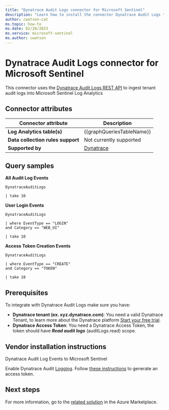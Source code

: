 ```yaml
---
title: "Dynatrace Audit Logs connector for Microsoft Sentinel"
description: "Learn how to install the connector Dynatrace Audit Logs to connect your data source to Microsoft Sentinel."
author: cwatson-cat
ms.topic: how-to
ms.date: 02/28/2023
ms.service: microsoft-sentinel
ms.author: cwatson
---
```


# Dynatrace Audit Logs connector for Microsoft Sentinel

This connector uses the [Dynatrace Audit Logs REST API](https://www.dynatrace.com/support/help/dynatrace-api/environment-api/audit-logs) to ingest tenant audit logs into Microsoft Sentinel Log Analytics

## Connector attributes

| Connector attribute | Description |
| --- | --- |
| **Log Analytics table(s)** | {{graphQueriesTableName}}<br/> |
| **Data collection rules support** | Not currently supported |
| **Supported by** | [Dynatrace](https://www.dynatrace.com/services-support/) |

## Query samples

**All Audit Log Events**
   ```kusto
DynatraceAuditLogs

   | take 10
   ```

**User Login Events**
   ```kusto
DynatraceAuditLogs

   | where EventType == "LOGIN"
 and Category == "WEB_UI"
 
   | take 10
   ```

**Access Token Creation Events**
   ```kusto
DynatraceAuditLogs

   | where EventType == "CREATE"
 and Category == "TOKEN"
 
   | take 10
   ```



## Prerequisites

To integrate with Dynatrace Audit Logs make sure you have: 

- **Dynatrace tenant (ex. xyz.dynatrace.com)**: You need a valid Dynatrace Tenant, to learn more about the Dynatrace platform [Start your free trial](https://www.dynatrace.com/trial).
- **Dynatrace Access Token**: You need a Dynatrace Access Token, the token should have ***Read audit logs*** (auditLogs.read) scope.


## Vendor installation instructions

Dynatrace Audit Log Events to Microsoft Sentinel

Enable Dynatrace Audit [Logging](https://www.dynatrace.com/support/help/how-to-use-dynatrace/data-privacy-and-security/configuration/audit-logs#enable-audit-logging). 
 Follow [these instructions](https://www.dynatrace.com/support/help/get-started/access-tokens#create-api-token) to generate an access token.




## Next steps

For more information, go to the [related solution](https://azuremarketplace.microsoft.com/en-us/marketplace/apps/dynatrace.dynatrace_azure_sentinel?tab=Overview) in the Azure Marketplace.
